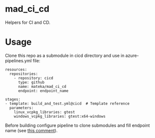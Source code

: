 # mad_ci_cd
Helpers for CI and CD.

# Usage
Clone this repo as a submodule in cicd directory and use in azure-pipelines.yml
file:
```
resources:
  repositories:
    - repository: cicd
      type: github
      name: mateka/mad_ci_cd
      endpoint: endpoint_name

stages:
- template: build_and_test.yml@cicd  # Template reference
  parameters:
    linux_vcpkg_libraries: gtest
    windows_vcpkg_libraries: gtest:x64-windows
```
Before building configure pipeline to clone submodules and fill endpoint name (see [this comment](https://github.com/microsoft/azure-pipelines-agent/issues/1902#issuecomment-432272899)).
